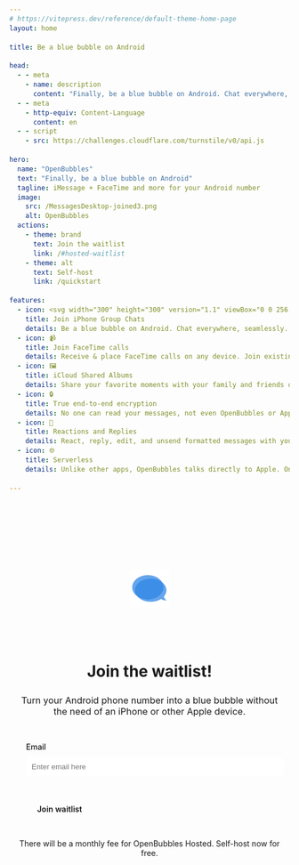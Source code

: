 ```yaml
---
# https://vitepress.dev/reference/default-theme-home-page
layout: home

title: Be a blue bubble on Android

head:
  - - meta
    - name: description
      content: "Finally, be a blue bubble on Android. Chat everywhere, seamlessly."
  - - meta
    - http-equiv: Content-Language
      content: en
  - - script
    - src: https://challenges.cloudflare.com/turnstile/v0/api.js

hero:
  name: "OpenBubbles"
  text: "Finally, be a blue bubble on Android"
  tagline: iMessage + FaceTime and more for your Android number
  image:
    src: /MessagesDesktop-joined3.png
    alt: OpenBubbles
  actions:
    - theme: brand
      text: Join the waitlist
      link: /#hosted-waitlist
    - theme: alt
      text: Self-host
      link: /quickstart

features:
  - icon: <svg width="300" height="300" version="1.1" viewBox="0 0 256 256" xmlns="http://www.w3.org/2000/svg"> <g transform="translate(25.6 25.6) scale(.8)"> <g fill="#3087e5" font-family="none" font-size="none" font-weight="none" stroke-dasharray="" stroke-miterlimit="10" text-anchor="none" style="mix-blend-mode:normal"> <g transform="translate(0) scale(1.1378)"> <g transform="translate(20.781 38.456) scale(.99337 1.1516)"> <path transform="translate(-83.843 -112.25) scale(.9811)" d="m169.66 111.74c-51.203 0-92.712 27.793-92.712 62.079 0 34.281 41.509 62.075 92.712 62.075 49.428 0 89.808-25.901 92.55-58.535v-7.0791c-2.7414-32.637-43.122-58.539-92.55-58.539z" opacity=".75"/> <path transform="translate(-85.557 -111.76)" d="m184.82 126.95c-50.394 0-91.418 26.013-91.418 58.013 0 0.38282-2.8e-4 0.73405 0.03097 1.1169 0.95703 31.461 41.562 56.895 91.387 56.895 22.023 0 43.317-5.0665 59.989-14.277 0.28516-0.16015 0.66802-0.12924 0.89067 0.12467 5.832 5.6445 24.895 7.3635 32.863 7.8752-1.7227-0.98828-3.9231-2.3592-6.1536-4.1443-1.0508-0.82813-2.038-1.719-2.9286-2.5823-2.2969-2.2617-4.0508-4.6525-5.2305-7.1056-1.082-2.2656-1.6881-4.5944-1.7858-6.9187 0-0.22266 0.06641-0.41353 0.22267-0.57369 8.8945-9.1484 13.583-19.636 13.583-30.41 0-9.5312-3.6368-18.552-10.106-26.489-15.203-18.711-45.966-31.524-81.344-31.524z" opacity=".75"/> </g> </g> </g> </g> </svg>
    title: Join iPhone Group Chats
    details: Be a blue bubble on Android. Chat everywhere, seamlessly.
  - icon: 📹
    title: Join FaceTime calls
    details: Receive & place FaceTime calls on any device. Join existing calls without links!
  - icon: 🖼️
    title: iCloud Shared Albums
    details: Share your favorite moments with your family and friends on any phone you want.
  - icon: 🔒
    title: True end-to-end encryption
    details: No one can read your messages, not even OpenBubbles or Apple.
  - icon: 🎉
    title: Reactions and Replies
    details: React, reply, edit, and unsend formatted messages with your friends.
  - icon: 🌐
    title: Serverless
    details: Unlike other apps, OpenBubbles talks directly to Apple. One-time access to a Mac or an always-online iPhone is required for activation
  
---
```


<style>
:root {
  --vp-home-hero-name-color: transparent;
  --vp-home-hero-name-background: -webkit-linear-gradient(120deg, #5CA7F8 30%, #256cb9);
}

@media (min-width: 960px) {
    .image-src {
        max-width: 420px;
        max-height: 320px;
    }
}
@media (min-width: 640px) {
    .image-src {
        max-width: 336px;
        max-height: 256px;
    }
}
.image-src {
    max-width: 252px;
    max-height: 192px;
}

@media (max-width: 767px) {
    .background {
      display: block !important;
    }
    .vp-doc {
      padding: 0 !important;
    }
    .VPHome {
      margin-bottom: 0 !important;
    }
}

.footer {
  padding: 200px 10px;
  padding-top: 50px;
  text-align: center;
  display: block;
  position: relative;
  overflow: hidden;
}

.footer img {
  width: 70px;
  display: inline;
  padding: 5px;
  border-radius: 6px;
  background-color: var(--vp-c-default-soft);
  margin-bottom: 50px;
}

.footer h3 {
  margin: 25px 0 !important;
  font-weight: 400 !important;
}

.footer a {
  text-decoration: inherit !important;
}

.background {
  position: absolute;
  top: 0;
  left: 0;
  width: 100%;
  height: 100%;
  background-image: -webkit-linear-gradient(300deg, #5CA7F8 30%, #256cb9);
  z-index: -100;
  mask-image: linear-gradient(to top, rgba(0,0,0,.8), rgba(0,0,0,.1) 60%, rgba(0,0,0,0) 80%);
  display: none;
}

</style>

<br>
<br>
<br>
<br>

<style>
    label {
        font-weight: 500;
    }
    #badprice:checked ~ #price {
        display: block !important;
    }
    .myinput {
        padding: 10px;
        border: solid 1px var(--vp-button-alt-bg);
        border-radius: 10px;
        width: 100%;
        margin-top: 10px;
        margin-bottom: 10px;
    }
    input[type=radio] {
        margin-right: 10px;
    }
    input[type=submit] {
        padding: 0 20px;
        line-height: 38px;
        border: none;
        border-radius: 20px;
        font-size: 14px;
        font-weight: 600;
        background-color: var(--vp-button-brand-bg);
        color: var(--vp-button-brand-text);
        cursor: pointer;
        margin-top: 15px;
        font-family: Inter, ui-sans-serif, system-ui, sans-serif, "Apple Color Emoji", "Segoe UI Emoji", "Segoe UI Symbol", "Noto Color Emoji";
    }

    form {
      background-color: var(--vp-c-bg);
      text-align: left;
      padding: 20px;
      border-radius: 10px;
    }
</style>

<script setup>
  import { ref, onMounted } from 'vue'

  let turnstilePassed = false;
  window.turnstileReady = (_token) => {
    turnstilePassed = true;
    setTimeout(() => turnstilePassed = false, 300 * 1000);
  }

  window.checkTurnstile = (event) => {
    if (!turnstilePassed) {
      event.preventDefault();
      alert("Please verify you are human before submitting.");
    }
  }
</script>

<div class="footer" id="hosted-waitlist">
  <img src="/icon.png" />
    <h1>Join the waitlist!</h1>
    <h3>Turn your Android phone number into a blue bubble without the need of an iPhone or other Apple device.</h3>

<!-- Intentionally not using vue events, because then that triggers hydration which breaks the turnstile -->
<form action="https://hw.openbubbles.app/waitlist" method="POST" onsubmit="checkTurnstile">
<label for="emailimp">Email</label>
<input type="email" name="email" id="emailimp" placeholder="Enter email here" class="myinput" required/>

<input type="hidden" name="price_okay" value="okay">
<input type="hidden" name="price" value="">

<div style="margin-top: 15px" class="cf-turnstile" data-sitekey="0x4AAAAAABB_VM-Rvy-vlB1W" data-callback="turnstileReady"></div>

<input type="submit" value="Join waitlist">
</form>

There will be a monthly fee for OpenBubbles Hosted. <a href="/quickstart.html#activate-openbubbles">Self-host now for free.</a>
<div class="background" />
</div>


